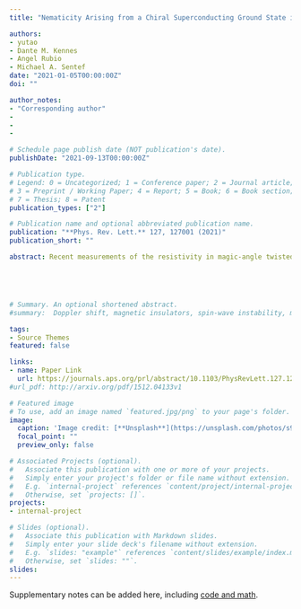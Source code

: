 ```yaml
---
title: "Nematicity Arising from a Chiral Superconducting Ground State in Magic-Angle Twisted Bilayer Graphene under In-Plane Magnetic Fields"

authors:
- yutao
- Dante M. Kennes
- Angel Rubio
- Michael A. Sentef
date: "2021-01-05T00:00:00Z"
doi: ""

author_notes:
- "Corresponding author"
-
-
-

# Schedule page publish date (NOT publication's date).
publishDate: "2021-09-13T00:00:00Z"

# Publication type.
# Legend: 0 = Uncategorized; 1 = Conference paper; 2 = Journal article;
# 3 = Preprint / Working Paper; 4 = Report; 5 = Book; 6 = Book section;
# 7 = Thesis; 8 = Patent
publication_types: ["2"]

# Publication name and optional abbreviated publication name.
publication: "**Phys. Rev. Lett.** 127, 127001 (2021)"
publication_short: ""

abstract: Recent measurements of the resistivity in magic-angle twisted bilayer graphene near the superconducting transition temperature show two-fold anisotropy or nematicity when changing the direction of an in-plane magnetic field [Cao \textit{et al.}, arXiv:2004.04148]. This was interpreted as strong evidence for exotic nematic superconductivity instead of the widely proposed chiral superconductivity. Counter-intuitively, we demonstrate that in two-dimensional chiral superconductors the in-plane magnetic field can hybridize the two chiral superconducting order parameters to induce a phase that shows nematicity in the transport response. Its paraconductivity is modulated as cos(2θB), with θB being the direction of the in-plane magnetic field, consistent with experiment in twisted bilayer graphene. We therefore suggest that, surprisingly, the nematic response reported by Cao \textit{et al.} could provide experimental support for, instead of ruling out, a chiral superconducting state.





# Summary. An optional shortened abstract.
#summary:  Doppler shift, magnetic insulators, spin-wave instability, magnon-magnon interactions.

tags:
- Source Themes
featured: false

links:
- name: Paper Link
  url: https://journals.aps.org/prl/abstract/10.1103/PhysRevLett.127.127001
#url_pdf: http://arxiv.org/pdf/1512.04133v1

# Featured image
# To use, add an image named `featured.jpg/png` to your page's folder. 
image:
  caption: 'Image credit: [**Unsplash**](https://unsplash.com/photos/s9CC2SKySJM)'
  focal_point: ""
  preview_only: false

# Associated Projects (optional).
#   Associate this publication with one or more of your projects.
#   Simply enter your project's folder or file name without extension.
#   E.g. `internal-project` references `content/project/internal-project/index.md`.
#   Otherwise, set `projects: []`.
projects:
- internal-project

# Slides (optional).
#   Associate this publication with Markdown slides.
#   Simply enter your slide deck's filename without extension.
#   E.g. `slides: "example"` references `content/slides/example/index.md`.
#   Otherwise, set `slides: ""`.
slides:
---
```


Supplementary notes can be added here, including [code and math](https://sourcethemes.com/academic/docs/writing-markdown-latex/).
